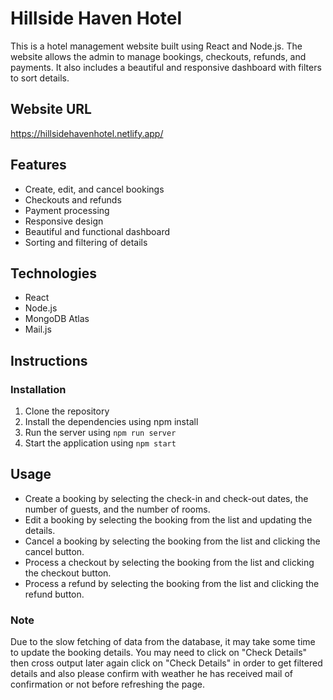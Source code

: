 # Hillside Haven Hotel
This is a hotel management website built using React and Node.js. The website allows the admin to manage bookings, checkouts, refunds, and payments. It also includes a beautiful and responsive dashboard with filters to sort details.

## Website URL
https://hillsidehavenhotel.netlify.app/

## Features
* Create, edit, and cancel bookings
* Checkouts and refunds
* Payment processing
* Responsive design
* Beautiful and functional dashboard
* Sorting and filtering of details

## Technologies
* React
* Node.js
* MongoDB Atlas
* Mail.js

## Instructions
### Installation
1. Clone the repository
2. Install the dependencies using npm install
3. Run the server using ```npm run server```
4. Start the application using ```npm start```

## Usage
* Create a booking by selecting the check-in and check-out dates, the number of guests, and the number of rooms.
* Edit a booking by selecting the booking from the list and updating the details.
* Cancel a booking by selecting the booking from the list and clicking the cancel button.
* Process a checkout by selecting the booking from the list and clicking the checkout button.
* Process a refund by selecting the booking from the list and clicking the refund button.

### Note
Due to the slow fetching of data from the database, it may take some time to update the booking details. You may need to click on "Check Details" then cross output later again click on "Check Details" in order to get filtered details and also please confirm with weather he has received mail of confirmation or not before refreshing the page.